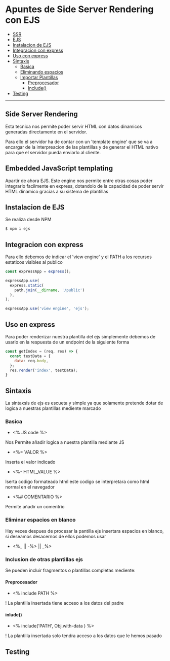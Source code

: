 # Apuntes de Side Server Rendering con EJS
 - [SSR](#side-server-rendering)
 - [EJS](#embedded-javascript-templating)
 - [Instalacion de EJS](#instalacion-de-ejs)
 - [Integracion con express](#integracion-con-express)
 - [Uso con express](#uso-en-express)
 - [Sintaxis](#sintaxis)
   - [Basica](#basica)
   - [Eliminando espacios](#eliminar-espacios-en-blanco)
   - [Importar Plantillas](#inclusion-de-otras-plantillas-ejs)
     - [Preprocesador](#preprocesador)
     - [Include()](#inlude)
 - [Testing](#testing)
___
## Side Server Rendering
Esta tecnica nos permite poder servir HTML con datos dinamicos generadas directamente en el servidor.

Para ello el servidor ha de contar con un 'template engine' que se va a encargar de la interpreacion de las plantillas y de generar el HTML nativo para que el servidor pueda enviarlo al cliente.
## Embedded JavaScript templating
Apartir de ahora EJS. Este engine nos permite entre otras cosas poder integrarlo facilmente en express, dotandolo de la capacidad de poder servir HTML dinamico gracias a su sistema de plantillas
## Instalacion de EJS
Se realiza desde NPM
~~~bash
$ npm i ejs
~~~
## Integracion con express
Para ello debemos de indicar el 'view engine' y el PATH a los recursos estaticos visibles al publico
~~~javascript
const expressApp = express();

expressApp.use(
  express.static(
    path.join(__dirname, '/public')
  ),
);

expressApp.use('view engine', 'ejs');
~~~
## Uso en express
Para poder renderizar nuestra plantilla del ejs simplemente debemos de usarlo en la respuesta de un endpoint de la siguiente forma
~~~javascript
const getIndex = (req, res) => {
  const testData = {
    data: req.body,
  };
  res.render('index', testData);
}
~~~
## Sintaxis
La sintaxsis de ejs es escueta y simple ya que solamente pretende dotar de logica a nuestras plantillas mediente marcado
### Basica
 - <% JS code %>
 
 Nos Permite añadir logica a nuestra plantilla mediante JS
 -  <%= VALOR %>

Inserta el valor indicado
 - <%- HTML_VALUE %>

Iserta codigo formateado html este codigo se interpretara como html normal en el navegador
 - <%# COMENTARIO %>

Permite añadir un comentrio

### Eliminar espacios en blanco
Hay veces despues de procesar la pantilla ejs insertara espacios en blanco, si deseamos desacernos de ellos podemos usar
 - <%_ || -%> || _%>
### Inclusion de otras plantillas ejs
Se pueden incluir fragmentos o plantillas completas mediente:
#### Preprocesador
 - <% include PATH %>

! La plantilla insertada tiene acceso a los datos del padre
#### inlude()
 - <% include('PATH', Obj.with-data ) %>

! La plantilla insertada solo tendra acceso a los datos que le hemos pasado

## Testing
